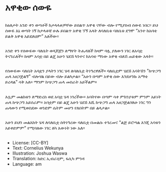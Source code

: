 # አዋቂው ሰውዬ

##
ከዕለታት አንድ ቀን ወጣቶች
ከታላላቆቻቸው ይበልጥ አዋቂ ናቸው ብሎ
የሚያስብ ሰውዬ ነበር፡፡ ይህ ሰውዬ እኔ
ወጣት ነኝ ከታላቆቼ ሁሉ ይበልጥ አዋቂ
ኘኝ አላት ለባለቤቱ ባለቤቱ ደግሞ “አንተ
ከአባቴ ይልቅ አዋቂ አይደለህም”
አለችው፡፡

##
አንድ ቀን የሰውዬው ባለቤት ወላጆቿን
ለማየት ትሔዳለች ከዛም ባሏ ያለውን ነገር
ለአባቷ ትናገራለች።
ከዛም አባቷ በይ ልጄ አሁን ሄደሽ ካንተና
ከአባቴ ማነው አዋቂ ብለሽ ጠይቂው
አላት፡፡

##
የሰውዬው ባለቤት አባቷን ያላትን ነገር ሄዳ
ለባለቤቷ ትነግረዋለች። ባለቤቷም ሄደሽ
አባትሽን "ከጭጋግ ጠላ አዘጋጅልኝ"
ብሎሃል በይው ብሎ ይልካታል።
“አሁን በጣም አዋቂ ሰው እንደሆንኩ
አማቴ ይረዳል” ሳቅ አለ።
ማንም ከጭጋግ ጠላ መስራት አይችልም።

##
እሷም መልክቱን ለማድረስ ወደ አባቷ ሄዳ
ነገረችው። አባትየው በጣም ሳቀ ምክንያቱም
ምንም አይነት ጠላ ከጭጋግ አይሰራም።
አባቷም በይ ልጄ አሁን ሄደሽ እሺ ከጭጋግ
ጠላ አዘጋጅልሃለሁ ነገር ግን ጠላውን
የሚወስደው ወንድም ሴትም መሆን
የለበትም በይ ልላታል።

##
አሁን ይህን መልእክት ሄዳ ለባለቤቷ
ስትነግረው ባለቤቷ በመልሱ ተገረመና
"ልጅ ይሮጣል እንጂ አባቱን አይቀድምም"
የሚባለው ነገር ለካ እውነት ነው አለ፡፡

##
* License: [CC-BY]
* Text: Cornelius Wekunya
* Illustration: Joshua Waswa
* Translation: ከድር ኢብራሂም, ፋሲካ ምንዳ
* Language: am
